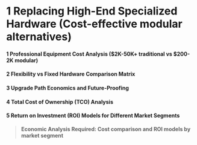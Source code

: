# 1 Replacing High-End Specialized Hardware (Cost-effective modular alternatives)


#### 1 Professional Equipment Cost Analysis ($2K-50K+ traditional vs $200-2K modular)


#### 2 Flexibility vs Fixed Hardware Comparison Matrix


#### 3 Upgrade Path Economics and Future-Proofing


#### 4 Total Cost of Ownership (TCO) Analysis


#### 5 Return on Investment (ROI) Models for Different Market Segments


> **Economic Analysis Required: Cost comparison and ROI models by market segment**

